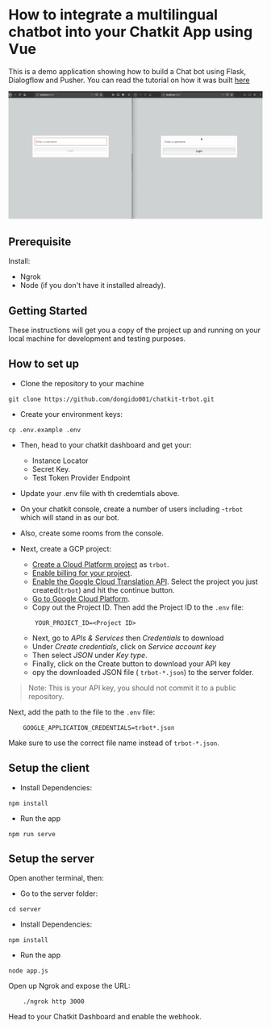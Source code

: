 # How to integrate a multilingual chatbot into your Chatkit App using Vue

This is a demo application showing how to build a Chat bot using Flask, Dialogflow and Pusher. You can read the tutorial on how it was built [here](https://pusher.com/])

![Sample working example](./screenshots/trbot.gif)

## Prerequisite
 
Install:
- Ngrok
- Node (if you don't have it installed already).

 
## Getting Started

These instructions will get you a copy of the project up and running on your local machine for development and testing purposes.

## How to set up

- Clone the repository to your machine
```
git clone https://github.com/dongido001/chatkit-trbot.git
```

- Create your environment keys:

```
cp .env.example .env

```

- Then, head to your chatkit dashboard and get your:
    - Instance Locator 
    - Secret Key.
    - Test Token Provider Endpoint

- Update your .env file with th credemtials above.
- On your chatkit console, create a number of users including -`trbot` which will stand in as our bot.
- Also, create some rooms from the console.
- Next, create a GCP project:
    - [Create a Cloud Platform project](https://console.cloud.google.com/project) as `trbot`.
    - [Enable billing for your project](https://support.google.com/cloud/answer/6293499#enable-billing).
    - [Enable the Google Cloud Translation API](https://console.cloud.google.com/flows/enableapi?apiid=translate.googleapis.com). Select the project you just created(`trbot`) and hit the continue button.
    - [Go to Google Cloud Platform](https://console.cloud.google.com/home/dashboard). 
    - Copy out the Project ID. Then add the Project ID to the `.env` file:
    ```
        YOUR_PROJECT_ID=<Project ID>
    ```

    - Next, go to *APIs & Services* then *Credentials* to download 
    - Under *Create credentials*, click on *Service account key*
    - Then select *JSON* under *Key type*.
    - Finally, click on the Create button to download your API key
    - opy the downloaded JSON file ( `trbot-*.json`) to the server folder.


> Note: This is your API key, you should not commit it to a public repository.

Next, add the path to the file to the `.env` file:

```
    GOOGLE_APPLICATION_CREDENTIALS=trbot*.json
```

Make sure to use the correct file name instead of `trbot-*.json`.

## Setup the client

- Install Dependencies:
```
npm install
```

- Run the app

```
npm run serve
```


## Setup the server

Open another terminal, then:

- Go to the server folder:

```
cd server
```

- Install Dependencies:
```
npm install
```

- Run the app

```
node app.js
```

Open up Ngrok and expose the URL:


```
    ./ngrok http 3000
```

Head to your Chatkit Dashboard and enable the webhook.